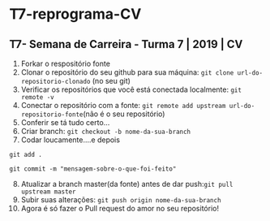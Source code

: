 # T7-reprograma-CV
## T7- Semana de Carreira - Turma 7 | 2019 | CV

1. Forkar o respositório fonte
2. Clonar o repositório do seu github para sua máquina: `git clone url-do-repositorio-clonado` (no seu git)
3. Verificar os repositórios que você está conectada localmente: `git remote -v`
4. Conectar o repositório com a fonte: `git remote add upstream url-do-repositorio-fonte`(não é o seu repositório)
5. Conferir se tá tudo certo...
6. Criar branch: `git checkout -b nome-da-sua-branch`
7. Codar loucamente....e depois

`git add .`

`git commit -m "mensagem-sobre-o-que-foi-feito"`

8. Atualizar a branch master(da fonte) antes de dar push:`git pull upstream master`
9. Subir suas alterações: `git push origin nome-da-sua-branch`
10. Agora é só fazer o Pull request do amor no seu repositório!
